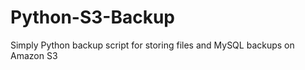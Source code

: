 Python-S3-Backup
================

Simply Python backup script for storing files and MySQL backups on Amazon S3
